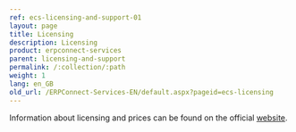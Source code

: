 ```yaml
---
ref: ecs-licensing-and-support-01
layout: page
title: Licensing
description: Licensing
product: erpconnect-services
parent: licensing-and-support
permalink: /:collection/:path
weight: 1
lang: en_GB
old_url: /ERPConnect-Services-EN/default.aspx?pageid=ecs-licensing
---
```


Information about licensing and prices can be found on the official [website](https://theobald-software.com/en/erpconnect-services/pricing-and-order/).